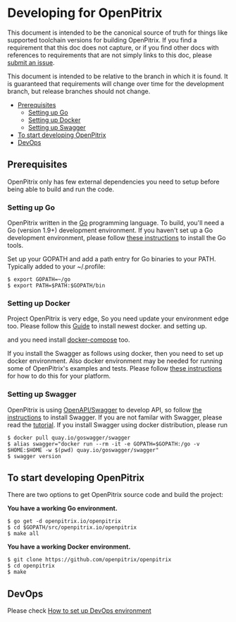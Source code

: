 # Developing for OpenPitrix

This document is intended to be the canonical source of truth for things like
supported toolchain versions for building OpenPitrix.
If you find a requirement that this doc does not capture, or if you find other
docs with references to requirements that are not simply links to this doc,
please [submit an issue](https://github.com/openpitrix/openpitrix/issues/new).

This document is intended to be relative to the branch in which it is found.
It is guaranteed that requirements will change over time for the development
branch, but release branches should not change.

- [Prerequisites](#prerequisites)
  - [Setting up Go](#setting-up-go)
  - [Setting up Docker](#setting-up-docker)
  - [Setting up Swagger](#setting-up-swagger)
- [To start developing OpenPitrix](#to-start-developing-openpitrix)
- [DevOps](#devops)

## Prerequisites

OpenPitrix only has few external dependencies you need to setup before being
able to build and run the code.

### Setting up Go

OpenPitrix written in the [Go](http://golang.org) programming language.
To build, you'll need a Go (version 1.9+) development environment.
If you haven't set up a Go development environment, please follow
[these instructions](https://golang.org/doc/install)
to install the Go tools.

Set up your GOPATH and add a path entry for Go binaries to your PATH. Typically
added to your ~/.profile:

```shell
$ export GOPATH=~/go
$ export PATH=$PATH:$GOPATH/bin
```

### Setting up Docker

Project OpenPitrix is very edge, So you need update your environment edge too. Please follow this [Guide](https://docs.docker.com/engine/installation/) to install newest docker. and setting up.

and you need install [docker-compose](https://docs.docker.com/compose/install) too.

If you install the Swagger as follows using docker, then you need to set up docker
environment. Also docker environment may be needed for running some of OpenPitrix's examples
and tests. Please follow [these instructions](https://docs.docker.com/engine/installation/)
for how to do this for your platform.


### Setting up Swagger

OpenPitrix is using [OpenAPI/Swagger](https://swagger.io) to develop API, so follow
[the instructions](https://github.com/go-swagger/go-swagger/tree/master/docs) to
install Swagger. If you are not familar with Swagger, please read the
[tutorial](http://apihandyman.io/writing-openapi-swagger-specification-tutorial-part-1-introduction/#writing-openapi-fka-swagger-specification-tutorial). If you install Swagger using docker distribution,
please run

```shell
$ docker pull quay.io/goswagger/swagger
$ alias swagger="docker run --rm -it -e GOPATH=$GOPATH:/go -v $HOME:$HOME -w $(pwd) quay.io/goswagger/swagger"
$ swagger version
```

## To start developing OpenPitrix

There are two options to get OpenPitrix source code and build the project:

**You have a working Go environment.**

```shell
$ go get -d openpitrix.io/openpitrix
$ cd $GOPATH/src/openpitrix.io/openpitrix
$ make all
```

**You have a working Docker environment.**

```shell
$ git clone https://github.com/openpitrix/openpitrix
$ cd openpitrix
$ make
```

## DevOps

Please check [How to set up DevOps environment](devops.md)
